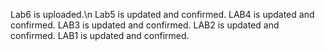 Lab6 is uploaded.\n
Lab5 is updated and confirmed.
LAB4 is updated and confirmed.
LAB3 is updated and confirmed.
LAB2 is updated and confirmed.
LAB1 is updated and confirmed.
